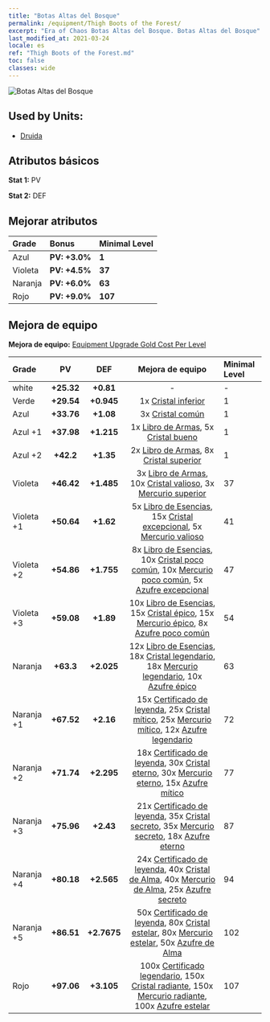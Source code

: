 ```yaml
---
title: "Botas Altas del Bosque"
permalink: /equipment/Thigh Boots of the Forest/
excerpt: "Era of Chaos Botas Altas del Bosque. Botas Altas del Bosque"
last_modified_at: 2021-03-24
locale: es
ref: "Thigh Boots of the Forest.md"
toc: false
classes: wide
---
```


  ![Botas Altas del Bosque](/images/e/e_2084.png)

## Used by Units:

* [Druida](/es/units/Druid/) 


## Atributos básicos
 **Stat 1:** PV

 **Stat 2:** DEF

## Mejorar atributos

  |     Grade    |   Bonus | Minimal Level | 
  |:-------------|:--------|:--------------| 
  | Azul | **PV: +3.0%** | **1** | 
  | Violeta | **PV: +4.5%** | **37** | 
  | Naranja | **PV: +6.0%** | **63** | 
  | Rojo | **PV: +9.0%** | **107** | 


## Mejora de equipo
 **Mejora de equipo:** [Equipment Upgrade Gold Cost Per Level](/equipment/EquipmentUpgradeCostPerLevel/) 

  |          Grade      | PV | DEF | Mejora de equipo | Minimal Level |
  |:--------------------|:---------:|:---------:|:----------------:|:--------------|
  | white | **+25.32** | **+0.81** | - | - |
  | Verde | **+29.54** | **+0.945** | 1x [Cristal inferior](/es/Items/mat_5/) | 1 |
  | Azul | **+33.76** | **+1.08** | 3x [Cristal común](/es/Items/mat_11/) | 1 |
  | Azul +1 | **+37.98** | **+1.215** | 1x [Libro de Armas](/es/Items/mat_18/), 5x [Cristal bueno](/es/Items/mat_17/) | 1 |
  | Azul +2 | **+42.2** | **+1.35** | 2x [Libro de Armas](/es/Items/mat_25/), 8x [Cristal superior](/es/Items/mat_24/) | 1 |
  | Violeta | **+46.42** | **+1.485** | 3x [Libro de Armas](/es/Items/mat_32/), 10x [Cristal valioso](/es/Items/mat_31/), 3x [Mercurio superior](/es/Items/mat_21/) | 37 |
  | Violeta +1 | **+50.64** | **+1.62** | 5x [Libro de Esencias](/es/Items/mat_39/), 15x [Cristal excepcional](/es/Items/mat_38/), 5x [Mercurio valioso](/es/Items/mat_28/) | 41 |
  | Violeta +2 | **+54.86** | **+1.755** | 8x [Libro de Esencias](/es/Items/mat_46/), 10x [Cristal poco común](/es/Items/mat_45/), 10x [Mercurio poco común](/es/Items/mat_42/), 5x [Azufre excepcional](/es/Items/mat_36/) | 47 |
  | Violeta +3 | **+59.08** | **+1.89** | 10x [Libro de Esencias](/es/Items/mat_53/), 15x [Cristal épico](/es/Items/mat_52/), 15x [Mercurio épico](/es/Items/mat_49/), 8x [Azufre poco común](/es/Items/mat_43/) | 54 |
  | Naranja | **+63.3** | **+2.025** | 12x [Libro de Esencias](/es/Items/mat_60/), 18x [Cristal legendario](/es/Items/mat_59/), 18x [Mercurio legendario](/es/Items/mat_56/), 10x [Azufre épico](/es/Items/mat_50/) | 63 |
  | Naranja +1 | **+67.52** | **+2.16** | 15x [Certificado de leyenda](/es/Items/mat_67/), 25x [Cristal mítico](/es/Items/mat_66/), 25x [Mercurio mítico](/es/Items/mat_63/), 12x [Azufre legendario](/es/Items/mat_57/) | 72 |
  | Naranja +2 | **+71.74** | **+2.295** | 18x [Certificado de leyenda](/es/Items/mat_74/), 30x [Cristal eterno](/es/Items/mat_73/), 30x [Mercurio eterno](/es/Items/mat_70/), 15x [Azufre mítico](/es/Items/mat_64/) | 77 |
  | Naranja +3 | **+75.96** | **+2.43** | 21x [Certificado de leyenda](/es/Items/mat_81/), 35x [Cristal secreto](/es/Items/mat_80/), 35x [Mercurio secreto](/es/Items/mat_77/), 18x [Azufre eterno](/es/Items/mat_71/) | 87 |
  | Naranja +4 | **+80.18** | **+2.565** | 24x [Certificado de leyenda](/es/Items/mat_88/), 40x [Cristal de Alma](/es/Items/mat_87/), 40x [Mercurio de Alma](/es/Items/mat_84/), 25x [Azufre secreto](/es/Items/mat_78/) | 94 |
  | Naranja +5 | **+86.51** | **+2.7675** | 50x [Certificado de leyenda](/es/Items/mat_95/), 80x [Cristal estelar](/es/Items/mat_94/), 80x [Mercurio estelar](/es/Items/mat_91/), 50x [Azufre de Alma](/es/Items/mat_85/) | 102 |
  | Rojo | **+97.06** | **+3.105** | 100x [Certificado legendario](/es/Items/mat_102/), 150x [Cristal radiante](/es/Items/mat_101/), 150x [Mercurio radiante](/es/Items/mat_98/), 100x [Azufre estelar](/es/Items/mat_92/) | 107 |

